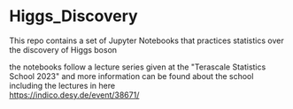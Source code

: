 # Higgs_Discovery
This repo contains a set of Jupyter Notebooks that practices statistics over the discovery of Higgs boson

the notebooks follow a lecture series given at the "Terascale Statistics School 2023" and more information can be found about the school including the lectures in here <br>
https://indico.desy.de/event/38671/
